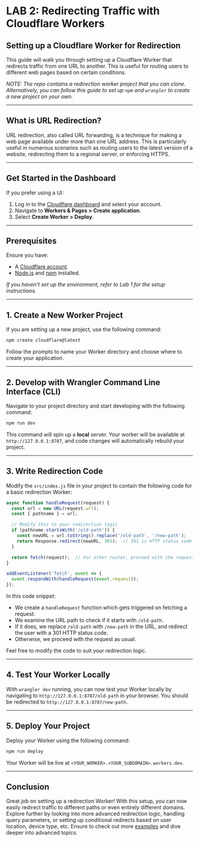 # LAB 2: Redirecting Traffic with Cloudflare Workers

## Setting up a Cloudflare Worker for Redirection

This guide will walk you through setting up a Cloudflare Worker that redirects traffic from one URL to another. This is
useful for routing users to different web pages based on certain conditions.

*NOTE: The repo contains a redirection worker project that you can clone. Alternatively, you can follow this guide to
set up `npm` and `wrangler` to create a new project on your own.*

---

## What is URL Redirection?

URL redirection, also called URL forwarding, is a technique for making a web page available under more than one URL
address. This is particularly useful in numerous scenarios such as routing users to the latest version of a website,
redirecting them to a regional server, or enforcing HTTPS.

---

## Get Started in the Dashboard

If you prefer using a UI:

1. Log in to the [Cloudflare dashboard](https://dash.cloudflare.com/) and select your account.
2. Navigate to **Workers & Pages > Create application**.
3. Select **Create Worker > Deploy**.

---

## Prerequisites

Ensure you have:

- A [Cloudflare account](https://dash.cloudflare.com/sign-up).
- [Node.js](https://nodejs.org/) and [npm](https://www.npmjs.com/get-npm) installed.

*If you haven't set up the environment, refer to Lab 1 for the setup instructions.*

---

## 1. Create a New Worker Project

If you are setting up a new project, use the following command:

```bash
npm create cloudflare@latest
```

Follow the prompts to name your Worker directory and choose where to create your application.

---

## 2. Develop with Wrangler Command Line Interface (CLI)

Navigate to your project directory and start developing with the following command:

```bash
npm run dev
```

This command will spin up a **local** server. Your worker will be available at `http://127.0.0.1:8787`, and code changes
will automatically rebuild your project.

---

## 3. Write Redirection Code

Modify the `src/index.js` file in your project to contain the following code for a basic redirection Worker:

```javascript
async function handleRequest(request) {
  const url = new URL(request.url);
  const { pathname } = url;

  // Modify this to your redirection logic
  if (pathname.startsWith('/old-path')) {
    const newURL = url.toString().replace('/old-path', '/new-path');
    return Response.redirect(newURL, 301);  // 301 is HTTP status code for "Moved Permanently"
  }

  return fetch(request);  // For other routes, proceed with the request as usual
}

addEventListener('fetch', event => {
  event.respondWith(handleRequest(event.request));
});
```

In this code snippet:

- We create a `handleRequest` function which gets triggered on fetching a request.
- We examine the URL path to check if it starts with `/old-path`.
- If it does, we replace `/old-path` with `/new-path` in the URL, and redirect the user with a 301 HTTP status code.
- Otherwise, we proceed with the request as usual.

Feel free to modify the code to suit your redirection logic.

---

## 4. Test Your Worker Locally

With `wrangler dev` running, you can now test your Worker locally by navigating to `http://127.0.0.1:8787/old-path` in
your browser. You should be redirected to `http://127.0.0.1:8787/new-path`.

---

## 5. Deploy Your Project

Deploy your Worker using the following command:

```bash
npm run deploy
```

Your Worker will be live at `<YOUR_WORKER>.<YOUR_SUBDOMAIN>.workers.dev`.

---

## Conclusion

Great job on setting up a redirection Worker! With this setup, you can now easily redirect traffic to different paths or
even entirely different domains. Explore further by looking into more advanced redirection logic, handling query
parameters, or setting up conditional redirects based on user location, device type, etc. Ensure to check out
more [examples](https://developers.cloudflare.com/workers/examples) and dive deeper into advanced topics.